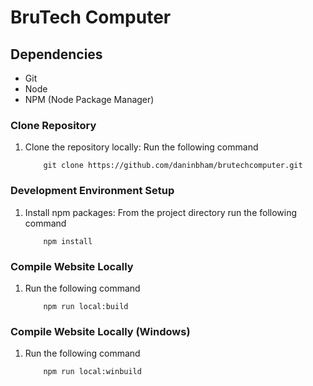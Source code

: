 # BruTech Computer

## Dependencies

- Git
- Node
- NPM (Node Package Manager)

### Clone Repository

1. Clone the repository locally: Run the following command

    ```shell
        git clone https://github.com/daninbham/brutechcomputer.git
    ```

### Development Environment Setup

1. Install npm packages: From the project directory run the following command

    ```shell
        npm install
    ```

### Compile Website Locally

1. Run the following command

    ```shell
        npm run local:build
    ```

### Compile Website Locally (Windows)

1. Run the following command

    ```shell
        npm run local:winbuild
    ```
